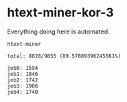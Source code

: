 # htext-miner-kor-3

Everything doing here is automated.

```
htext-miner

total: 8828/9855 (89.57889396245561%)

job0: 1594
job1: 1846
job2: 1742
job3: 1906
job4: 1740
```